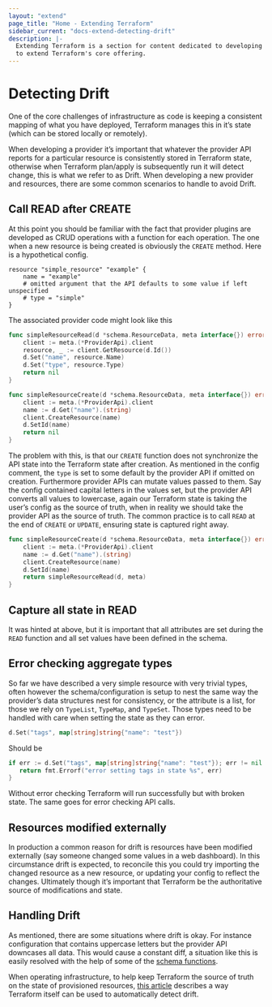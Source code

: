 ```yaml
---
layout: "extend"
page_title: "Home - Extending Terraform"
sidebar_current: "docs-extend-detecting-drift"
description: |-
  Extending Terraform is a section for content dedicated to developing Plugins
  to extend Terraform's core offering.
---
```



# Detecting Drift

One of the core challenges of infrastructure as code is keeping a consistent mapping of what you have deployed, Terraform manages this in it’s state (which can be stored locally or remotely).

When developing a provider it’s important that whatever the provider API reports for a particular resource is consistently stored in Terraform state, otherwise when Terraform plan/apply is subsequently run it will detect change, this is what we refer to as Drift. When developing a new provider and resources, there are some common scenarios to handle to avoid Drift.

## Call READ after CREATE 

At this point you should be familiar with the fact that provider plugins are developed as CRUD operations with a function for each operation. The one when a new resource is being created is obviously the `CREATE` method. Here is a hypothetical config.

```hcl
resource "simple_resource" "example" {
    name = "example"
    # omitted argument that the API defaults to some value if left unspecified
    # type = "simple"
}
```

The associated provider code might look like this

```go
func simpleResourceRead(d *schema.ResourceData, meta interface{}) error {
    client := meta.(*ProviderApi).client
    resource, _ := client.GetResource(d.Id())
    d.Set("name", resource.Name)
    d.Set("type", resource.Type)
    return nil
}

func simpleResourceCreate(d *schema.ResourceData, meta interface{}) error {
    client := meta.(*ProviderApi).client
    name := d.Get("name").(string)
    client.CreateResource(name)
    d.SetId(name)
    return nil
}
```

The problem with this, is that our `CREATE` function does not synchronize the API state into the Terraform state after creation. As mentioned in the config comment, the `type` is set to some default by the provider API if omitted on creation. Furthermore provider APIs can mutate values passed to them. Say the config contained capital letters in the values set, but the provider API converts all values to lowercase, again our Terraform state is taking the user’s config as the source of truth, when in reality we should take the provider API as the source of truth. The common practice is to call `READ` at the end of `CREATE` or `UPDATE`, ensuring state is captured right away.

```go
func simpleResourceCreate(d *schema.ResourceData, meta interface{}) error {
    client := meta.(*ProviderApi).client
    name := d.Get("name").(string)
    client.CreateResource(name)
    d.SetId(name)
    return simpleResourceRead(d, meta)
}
```

## Capture all state in READ

It was hinted at above, but it is important that all attributes are set during the `READ` function and all set values have been defined in the schema.

 ## Error checking aggregate types

 So far we have described a very simple resource with very trivial types, often however the schema/configuration is setup to nest the same way the provider’s data structures nest for consistency, or the attribute is a list, for those we rely on `TypeList`, `TypeMap`, and `TypeSet`. Those types need to be handled with care when setting the state as they can error.

 ```go
 d.Set("tags", map[string]string{"name": "test"})
 ```

 Should be

 ```go
 if err := d.Set("tags", map[string]string{"name": "test"}); err != nil {
    return fmt.Errorf("error setting tags in state %s", err) 
 }
 ```

 Without error checking Terraform will run successfully but with broken state. The same goes for error checking API calls.

## Resources modified externally

In production a common reason for drift is resources have been modified externally (say someone changed some values in a web dashboard). In this circumstance drift is expected, to reconcile this you could try importing the changed resource as a new resource, or updating your config to reflect the changes. Ultimately though it’s important that Terraform be the authoritative source of modifications and state.

## Handling Drift

As mentioned, there are some situations where drift is okay. For instance configuration that contains uppercase letters but the provider API downcases all data. This would cause a constant diff, a situation like this is easily resolved with the help of some of the [schema functions][0].

When operating infrastructure, to help keep Terraform the source of truth on the state of provisioned resources, [this article][1] describes a way Terraform itself can be used to automatically detect drift.

[0]: https://www.terraform.io/docs/extend/schemas/schema-behaviors.html#function-behaviors
[1]: https://medium.com/build-acl/state-drift-detection-using-terraform-d0383628d2ea

